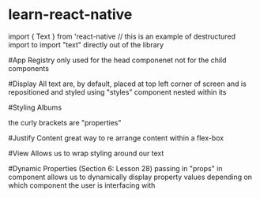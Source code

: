 # learn-react-native
import { Text } from 'react-native // this is an example of destructured import to import "text" directly out of the library

#App Registry
only used for the head componenet not for the child components

#Display
All text are, by default, placed at top left corner of screen and is repositioned and styled using "styles" component nested within its

#Styling
<Text style={textStyle}>Albums</Text>

the curly brackets are "properties"

#Justify Content
great way to re arrange content within a flex-box

#View
Allows us to wrap styling around our text

#Dynamic Properties (Section 6: Lesson 28)
passing in "props" in component allows us to dynamically display property values depending on which component the user is interfacing with 
